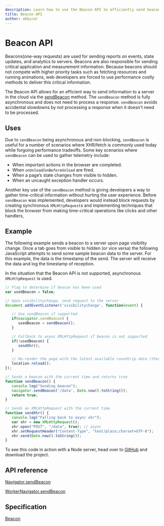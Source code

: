 ```yaml
---
description: Learn how to use the Beacon API to efficiently send beacons of critical information to a server.
title: Beacon API
author: abbycar
---
```


# Beacon API

Beacons(one-way requests) are used for sending reports on events, state updates, and analytics to servers. Beacons are also responsible for sending critical application and measurement information. Because beacons should not compete with higher priority tasks such as fetching resources and running animations, web developers are forced to use performance costly methods to deliver this critical information.

The Beacon API allows for an efficient way to send information to a server in the cloud via the [sendBeacon](https://msdn.microsoft.com/library/mt668926) method. The `sendBeacon` method is fully asynchronous and does not need to process a response. `sendBeacon` avoids accidental slowdowns by not processing a response when it doesn't need to be processed.



## Uses

Due to `sendBeacon` being asynchronous and non-blocking, `sendBeacon` is useful for a number of scenarios where XHR/fetch is commonly used today while forgoing performance tradeoffs.
Some key scenarios where `sendBeacon` can be used to gather telemetry include:
- When important actions in the browser are completed.
- When `onUnload`/`onBeforeUnload` are fired.
- When a page’s state changes from visible to hidden.
- When an uncaught exception handler occurs.

Another key use of the `sendBeacon` method is giving developers a way to gather time-critical information without hurting the user experience. Before `sendBeacon` was implemented, developers would instead block requests by creating synchronous `XMLHttpRequest`s and implementing techniques that block the browser from making time-critical operations like clicks and other handlers,



## Example

The following example sends a beacon to a server upon page visibility change. Once a tab goes from visible to hidden (or vice versa) the following JavaScript attempts to send some sample beacon data to the server.
For this example, the data is the timestamp of the send. The server will receive the data and log the timestamp of reception.


In the situation that the Beacon API is not supported, asynchronous `XMLHttpRequest` is used.


```javascript
// Flag to determine if beacon has been used
var usedBeacon = false;

// Upon visibilitychange, send request to the server
document.addEventListener('visibilitychange', function(event) {

   // Use sendBeacon if supported
   if(navigator.sendBeacon) {
      usedBeacon = sendBeacon();
   }

   // Fallback to async XMLHttpRequest if beacon is not supported
   if(!usedBeacon) {
      sendXhr();
   }

   // Re-render the page with the latest available roundtrip data (there’s no guarantee this last one has returned yet)
   location.reload();
});

// Sends a beacon with the current time and returns true
function sendBeacon() {
   console.log("Sending beacon");
   navigator.sendBeacon('/data', Date.now().toString());
   return true;
}

// Sends an XMLHttpRequest with the current time
function sendXhr() {
   console.log("Falling back to async xhr");
   var xhr = new XMLHttpRequest();
   xhr.open("POST", "/data", true); // async
   xhr.setRequestHeader("Content-Type", "text/plain;charset=UTF-8");
   xhr.send(Date.now().toString());
}

```

To see this code in action with a Node server, head over to [GitHub](https://github.com/MicrosoftEdge/Demos/tree/master/beacon) and download the project.


## API reference
[Navigator.sendBeacon](https://msdn.microsoft.com/library/mt668926)

[WorkerNavigator.sendBeacon](https://msdn.microsoft.com/library/mt668925)

## Specification
[Beacon](http://www.w3.org/TR/beacon/)
